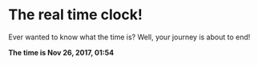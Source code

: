 # The real time clock!

Ever wanted to know what the time is? Well, your journey is about to end!

**The time is Nov 26, 2017, 01:54**
